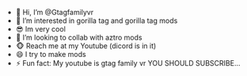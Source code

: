 - 👋 Hi, I’m @Gtagfamilyvr
- 👀 I’m interested in gorilla tag and gorilla tag mods
- 😎 Im very cool
- 💞️ I’m looking to collab with aztro mods
- 🐵 Reach me at my Youtube (dicord is in it)
- 😄 I try to make mods
- ⚡ Fun fact: My youtube is gtag family vr
 YOU SHOULD SUBSCRIBE...
